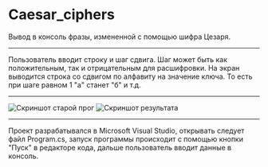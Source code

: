 # Caesar_ciphers
Вывод в консоль фразы, измененной с помощью шифра Цезаря.
____
Пользователь вводит строку и шаг сдвига.
Шаг может быть как положительным, так и 
отрицательным для расшифровки.
На экран выводится строка со сдвигом по алфавиту
на значение ключа. 
То есть при шаге равном 1 "а" станет "б" и т.д.
____
![Скриншот старой прог](htеtps://user-images.githubusercontent.com/89964564/134466631-8d6de179-b3ec-4c04-bd7e-037687f05a62.png)
![Скриншот результата](https://user-images.githubusercontent.com/89964564/137617539-f8be1d4c-f01f-455a-82ff-a78f95c8ca37.png)

____
Проект разрабатывался в Microsoft Visual Studio, 
открывать следует файл Program.cs,
запуск программы происходит с помощью кнопки "Пуск" в редакторе кода,
дальше пользователь вводит данные в консоль.

